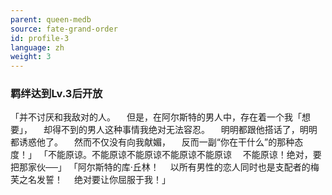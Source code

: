```yaml
---
parent: queen-medb
source: fate-grand-order
id: profile-3
language: zh
weight: 3
---
```


### 羁绊达到Lv.3后开放

「并不讨厌和我敌对的人。
　但是，在阿尔斯特的男人中，存在着一个我「想要」，
　却得不到的男人这种事情我绝对无法容忍。
　明明都跟他搭话了，明明都诱惑他了。
　然而不仅没有向我献媚，
　反而一副“你在干什么”的那种态度！」
「不能原谅。不能原谅不能原谅不能原谅不能原谅
　不能原谅！绝对，要把那家伙──」
「阿尔斯特的库·丘林！
　以所有男性的恋人同时也是支配者的梅芙之名发誓！
　绝对要让你屈服于我！」

